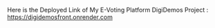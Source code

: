 Here is the Deployed Link of My E-Voting Platform DigiDemos Project : https://digidemosfront.onrender.com

